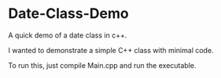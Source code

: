 # Date-Class-Demo
A quick demo of a date class in c++.

I wanted to demonstrate a simple C++ class with minimal code.

To run this, just compile Main.cpp and run the executable.